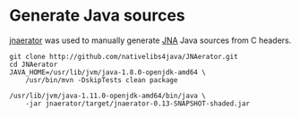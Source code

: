 
# Generate Java sources

[jnaerator](https://github.com/nativelibs4java/JNAerator) was used to manually generate [JNA](https://github.com/java-native-access/jna) Java sources from C headers. 

```shell
git clone http://github.com/nativelibs4java/JNAerator.git
cd JNAerator
JAVA_HOME=/usr/lib/jvm/java-1.8.0-openjdk-amd64 \
    /usr/bin/mvn -DskipTests clean package

/usr/lib/jvm/java-1.11.0-openjdk-amd64/bin/java \
    -jar jnaerator/target/jnaerator-0.13-SNAPSHOT-shaded.jar
```